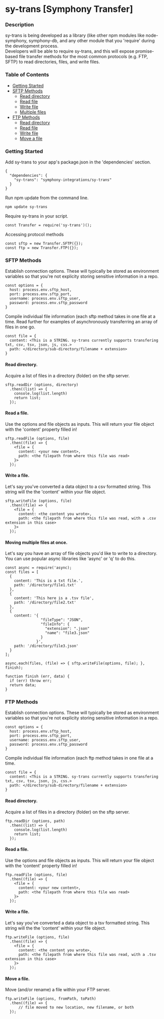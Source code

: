 <h1>sy-trans [Symphony Transfer]</h1>

<h3>Description</h3>
sy-trans is being developed as a library (like other npm modules like node-symphony, symphony-db, and any other module that you 'require' during the development process.</br>
Developers will be able to require sy-trans, and this will expose promise-based file transfer methods for the most common protocols (e.g. FTP, SFTP) to read directories, files, and write files.

<h3>Table of Contents</h3>
<ul>
<li><a href="#getting-started">Getting Started</a></li>
<li><a href="#sftp-methods">SFTP Methods</a>
  <ul>
    <li><a href="#sftp-read-directory">Read directory</a></li>
    <li><a href="#sftp-read-file">Read file</a></li>
    <li><a href="#sftp-write-file">Write file</a></li>
    <li><a href="#sftp-multiple-files">Multiple files</a></li>
  </ul>
</li>
<li><a href="#ftp-methods">FTP Methods</a>
  <ul>
    <li><a href="#ftp-read-directory">Read directory</a></li>
    <li><a href="#ftp-read-file">Read file</a></li>
    <li><a href="#ftp-write-file">Write file</a></li>
    <li><a href="#ftp-move-file">Move a file</a></li>
  </ul>
</li></ul>

<a name="getting-started"></a>
<h3>Getting Started</h3>
Add sy-trans to your app's package.json in the 'dependencies' section.

```
{
  "dependencies": {
    "sy-trans": "symphony-integrations/sy-trans"
  }
}
```

Run npm update from the command line.

```
npm update sy-trans
```

Require sy-trans in your script.

```
const Transfer = require('sy-trans')();
```

Accessing protocol methods

```
const sftp = new Transfer.SFTP({});
const ftp = new Transfer.FTP({});
```

<a name="sftp-methods"></a>
<h3>SFTP Methods</h3>

Establish connection options. These will typically be stored as environment variables so that you're not explicity storing sensitive information in a repo.

```
const options = {
  host: process.env.sftp_host,
  port: process.env.sftp_port,
  username: process.env.sftp_user,
  password: process.env.sftp_password
}
```

Compile individual file information (each sftp method takes in one file at a time. Read further for examples of asynchronously transferring an array of files in one go.

```
const file = {
  content: <This is a STRING. sy-trans currently supports transfering txt, csv, tsv, json, js, css.>
  path: </directory/sub-directory/filename + extension>
}
```

<a name="sftp-read-directory"></a>
<h4>Read directory.</h4>

Acquire a list of files in a directory (folder) on the sftp server.

```
sftp.readDir (options, directory) 
  .then((list) => {
    console.log(list.length)
    return list;
  });
```

<a name="sftp-read-file"></a>
<h4>Read a file.</h4>

Use the options and file objects as inputs. This will return your file object with the 'content' property filled in!

```
sftp.readFile (options, file)
  .then((file) => {
    <file = {
      content: <your new content>,
      path: <the filepath from where this file was read>
    }>
  });
```

<a name="sftp-write-file"></a>
<h4>Write a file.</h4>

Let's say you've converted a data object to a csv formatted string. This string will the the 'content' within your file object.

```
sftp.writeFile (options, file)
  .then((file) => {
    <file = {
      content: <the content you wrote>,
      path: <the filepath from where this file was read, with a .csv extension in this case>
    }>
  });
```

<a name="sftp-multiple-files"></a>
<h4>Moving multiple files at once.</h4>

Let's say you have an array of file objects you'd like to write to a directory. You can use popular async libraries like 'async' or 'q' to do this.

```
const async = require('async);
const files = [
  {
    content: 'This is a txt file.',
    path: '/directory/file1.txt'
  },
  {
    content: 'This here is a .tsv file',
    path: '/directory/file2.txt'
  },
  {
    content: '{
                "fileType": "JSON",
                "fileInfo": {
                  "extension": ".json"
                  "name": "file3.json"
                }
              }',
    path: '/directory/file3.json'
  }
];

async.each(files, (file) => { sftp.writeFile(options, file); }, finish);

function finish (err, data) {
  if (err) throw err;
  return data;
}
```
<a name="ftp-methods"></a>
<h3>FTP Methods</h3>

Establish connection options. These will typically be stored as environment variables so that you're not explicity storing sensitive information in a repo.

```
const options = {
  host: process.env.sftp_host,
  port: process.env.sftp_port,
  username: process.env.sftp_user,
  password: process.env.sftp_password
}
```

Compile individual file information (each ftp method takes in one file at a time.

```
const file = {
  content: <This is a STRING. sy-trans currently supports transfering txt, csv, tsv, json, js, css.>
  path: </directory/sub-directory/filename + extension>
}
```

<a name="ftp-read-directory"></a>
<h4>Read directory.</h4>

Acquire a list of files in a directory (folder) on the sftp server.

```
ftp.readDir (options, path) 
  .then((list) => {
    console.log(list.length)
    return list;
  });
```

<a name="ftp-read-file"></a>
<h4>Read a file.</h4>

Use the options and file objects as inputs. This will return your file object with the 'content' property filled in!

```
ftp.readFile (options, file)
  .then((file) => {
    <file = {
      content: <your new content>,
      path: <the filepath from where this file was read>
    }>
  });
```

<a name="ftp-write-file"></a>
<h4>Write a file.</h4>

Let's say you've converted a data object to a tsv formatted string. This string will the the 'content' within your file object.

```
ftp.writeFile (options, file)
  .then((file) => {
    <file = {
      content: <the content you wrote>,
      path: <the filepath from where this file was read, with a .tsv extension in this case>
    }>
  });
```

<a name="ftp-move-file"></a>
<h4>Move a file.</h4>

Move (and/or rename) a file within your FTP server.

```
ftp.writeFile (options, fromPath, toPath)
  .then((file) => {
      // file moved to new location, new filename, or both
  });
```

